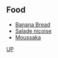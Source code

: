 ## Food

- [Banana Bread](banana-bread)
- [Salade niçoise](salade-nicoise)
- [Moussaka](moussaka)

[UP](../)
